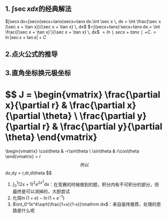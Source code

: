 ## 1. $\int \sec xdx$的经典解法
$∫sec⁡x dx=∫sec⁡x(sec⁡x+tan⁡x)sec⁡x+tan⁡x dx.\int \sec x \, dx = \int \frac{\sec x (\sec x + \tan x)}{\sec x + \tan x} \, dx$
$=∫(sec⁡x+tan⁡x)′sec⁡x+tan⁡x dx.= \int \frac{(\sec x + \tan x)'}{\sec x + \tan x} \, dx$
$=ln⁡∣sec⁡x+tan⁡x∣+C.= \ln |\sec x + \tan x| + C$
## 2.点火公式的推导
## 3.直角坐标换元极坐标
$$
J = 
\begin{vmatrix}
\frac{\partial x}{\partial r} & \frac{\partial x}{\partial \theta} \\
\frac{\partial y}{\partial r} & \frac{\partial y}{\partial \theta}
\end{vmatrix}
= 
\begin{vmatrix}
\cos\theta & -r\sin\theta \\
\sin\theta & r\cos\theta
\end{vmatrix}
= r
$$
所以
$$
dx\,dy = r\,dr\,d\theta
$$
1. $\int_0^1(2x+1)^2e^{2x^2}\mathrm dx$：在竞赛的时候做到的题，积分内有不可积分的部分，但最终是可以消掉的，大胆尝试
2. 化简$\ln(1+e)-\ln(1+e^{-1})$
3. $\int_0^1x^4\sqrt{\frac{1+x}{1-x}}\mathrm dx$：来自骏伟推荐，处理的思路是什么呢

